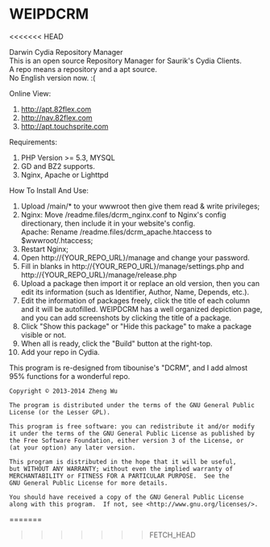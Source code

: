WEIPDCRM
========
<<<<<<< HEAD

Darwin Cydia Repository Manager<br />
This is an open source Repository Manager for Saurik's Cydia Clients.<br />
A repo means a repository and a apt source.<br />
No English version now. :(

Online View:<br />
1.  http://apt.82flex.com<br />
2.  http://nav.82flex.com<br />
3.  http://apt.touchsprite.com<br />

Requirements:<br />
1. PHP Version >= 5.3, MYSQL<br />
2. GD and BZ2 supports.<br />
3. Nginx, Apache or Lighttpd<br />

How To Install And Use:<br />
1.  Upload /main/* to your wwwroot then give them read & write privileges;<br />
2.  Nginx: Move /readme.files/dcrm_nginx.conf to Nginx's config directionary, then include it in your website's config.<br />
    Apache: Rename /readme.files/dcrm_apache.htaccess to $wwwroot/.htaccess;<br />
3.  Restart Nginx;<br />
4.  Open http://{YOUR_REPO_URL}/manage and change your password.<br />
5.  Fill in blanks in http://{YOUR_REPO_URL}/manage/settings.php and http://{YOUR_REPO_URL}/manage/release.php<br />
6.  Upload a package then import it or replace an old version, then you can edit its information (such as Identifier, Author, Name, Depends, etc.).<br />
7.  Edit the information of packages freely, click the title of each column and it will be autofilled. WEIPDCRM has a well organized depiction page, and you can add screenshots by clicking the title of a package.<br />
8.  Click "Show this package" or "Hide this package" to make a package visible or not.<br />
9.  When all is ready, click the "Build" button at the right-top.<br />
10.  Add your repo in Cydia.<br />

This program is re-designed from tibounise's "DCRM", and I add almost 95% functions for a wonderful repo.<br />

    Copyright © 2013-2014 Zheng Wu
    
    The program is distributed under the terms of the GNU General Public License (or the Lesser GPL).

    This program is free software: you can redistribute it and/or modify
    it under the terms of the GNU General Public License as published by
    the Free Software Foundation, either version 3 of the License, or
    (at your option) any later version.

    This program is distributed in the hope that it will be useful,
    but WITHOUT ANY WARRANTY; without even the implied warranty of
    MERCHANTABILITY or FITNESS FOR A PARTICULAR PURPOSE.  See the
    GNU General Public License for more details.

    You should have received a copy of the GNU General Public License
    along with this program.  If not, see <http://www.gnu.org/licenses/>.
    
=======
>>>>>>> FETCH_HEAD
